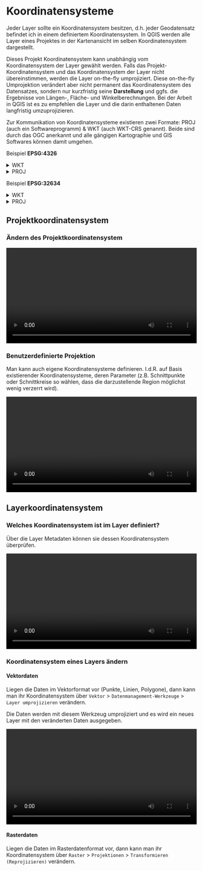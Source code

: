 # Koordinatensysteme

Jeder Layer sollte ein Koordinatensystem besitzen, d.h. jeder Geodatensatz befindet ich in einem definiertem Koordinatensystem.
In QGIS werden alle Layer eines Projektes in der Kartenansicht im selben Koordinatensystem dargestellt.

Dieses Projekt Koordinatensystem kann unabhängig vom Koordinatensystem der Layer gewählt werden.
Falls das Projekt-Koordinatensystem und das Koordinatensystem der Layer nicht übereinstimmen,
werden die Layer on-the-fly umprojiziert.
Diese on-the-fly Umprojektion verändert aber nicht permanent das Koordinatensystem des Datensatzes, sondern nur kurzfristig seine **Darstellung** und ggfs. die Ergebnisse von Längen-, Fläche- und Winkelberechnungen.
Bei der Arbeit in QGIS ist es zu empfehlen die Layer und die darin enthaltenen Daten langfristig umzuprojizieren.

Zur Kommunikation von Koordinatensysteme existieren zwei Formate: PROJ (auch ein Softwareprogramm) & WKT (auch WKT-CRS genannt). Beide sind durch das OGC anerkannt und alle gängigen Kartographie und GIS Softwares können damit umgehen.

Beispiel **EPSG:4326**

<details><summary>WKT</summary>

```
GEOGCS["WGS 84",
    DATUM["WGS_1984",
        SPHEROID["WGS 84",6378137,298.257223563,
            AUTHORITY["EPSG","7030"]],
        AUTHORITY["EPSG","6326"]],
    PRIMEM["Greenwich",0,
        AUTHORITY["EPSG","8901"]],
    UNIT["degree",0.0174532925199433,
        AUTHORITY["EPSG","9122"]],
    AUTHORITY["EPSG","4326"]]
```

</details>

<details><summary>PROJ</summary>

```
+proj=longlat +datum=WGS84 +no_defs +type=crs
```

</details>


Beispiel **EPSG:32634**


<details><summary>WKT</summary>

```
PROJCS["WGS 84 / UTM zone 34N",
    GEOGCS["WGS 84",
        DATUM["WGS_1984",
            SPHEROID["WGS 84",6378137,298.257223563,
                AUTHORITY["EPSG","7030"]],
            AUTHORITY["EPSG","6326"]],
        PRIMEM["Greenwich",0,
            AUTHORITY["EPSG","8901"]],
        UNIT["degree",0.0174532925199433,
            AUTHORITY["EPSG","9122"]],
        AUTHORITY["EPSG","4326"]],
    PROJECTION["Transverse_Mercator"],
    PARAMETER["latitude_of_origin",0],
    PARAMETER["central_meridian",21],
    PARAMETER["scale_factor",0.9996],
    PARAMETER["false_easting",500000],
    PARAMETER["false_northing",0],
    UNIT["metre",1,
        AUTHORITY["EPSG","9001"]],
    AXIS["Easting",EAST],
    AXIS["Northing",NORTH],
    AUTHORITY["EPSG","32634"]]
```

</details>

<details><summary>PROJ</summary>

```
+proj=utm +zone=34 +datum=WGS84 +units=m +no_defs +type=crs
```

</details>


## Projektkoordinatensystem

### Ändern des Projektkoordinatensystem

<video width="100%" controls src="https://courses.gistools.geog.uni-heidelberg.de/giscience/kartographie_uebung/-/wikis/uploads/videos/changeProjectProjection.mp4"></video>
### Benutzerdefinierte Projektion

Man kann auch eigene Koordinatensysteme definieren. I.d.R. auf Basis existierender Koordinatensysteme, deren Parameter (z.B. Schnittpunkte oder Schnittkreise so wählen, dass die darzustellende Region möglichst wenig verzerrt wird).

<video width="100%" controls src="https://courses.gistools.geog.uni-heidelberg.de/giscience/kartographie_uebung/-/wikis/uploads/videos/customProjection.mp4"></video>
## Layerkoordinatensystem

### Welches Koordinatensystem ist im Layer definiert?

Über die Layer Metadaten können sie dessen Koordinatensystem überprüfen.

<video width="100%" controls src="https://courses.gistools.geog.uni-heidelberg.de/giscience/kartographie_uebung/-/wikis/uploads/videos/kbs-metadaten.mp4"></video>
### Koordinatensystem eines Layers ändern

#### Vektordaten

Liegen die Daten im Vektorformat vor (Punkte, Linien, Polygone), dann kann man ihr Koordinatensystem über ``Vektor`` > ``Datenmanagement-Werkzeuge`` > ``Layer umprojizieren`` verändern.

Die Daten werden mit diesem Werkzeug umprojiziert und es wird ein neues Layer mit den veränderten Daten ausgegeben.

<video width="100%" controls src="https://courses.gistools.geog.uni-heidelberg.de/giscience/kartographie_uebung/-/wikis/uploads/videos/kbs-vektor.mp4"></video>

#### Rasterdaten

Liegen die Daten im Rasterdatenformat vor, dann kann man ihr Koordinatensystem über ``Raster`` > ``Projektionen`` > ``Transformieren (Reprojizieren)`` verändern.


